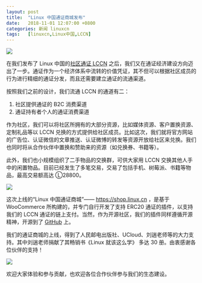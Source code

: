 ```yaml
---
layout: post
title:	"Linux 中国通证商城发布"
date:	2018-11-01 12:07:00 +0800 
categories:	新闻 linuxcn 
tags:	[linuxcn,Linux中国,LCCN]
---
```



![](/Asserts/Images//attachment/album/201811/01/120610ylpd9pklyiqz1gll.jpg)


在我们发布了 Linux 中国的[社区通证 LCCN](/article-9886-1.html) 之后，我们又在通证经济建设方向迈出了一步。通证作为一个经济体系中流转的价值凭证，其不但可以根据社区成员的行为进行精细的通证分发，而且还需要建立通证的流通渠道。


按照我们之前的设计，我们流通 LCCN 的通道有二：


1. 社区提供通证的 B2C 消费渠道
2. 通证持有者个人的通证消费渠道


作为社区，我们可以将社区所拥有的大部分资源，比如媒体资源、客户置换资源、定制礼品等以 LCCN 兑换的方式提供给社区成员。比如这次，我们就将官方网站的广告位、认证微信的文章推送、认证微博的转发等资源开放给社区来兑换。我们也同时将从合作伙伴中置换和赞助来的资源（如兑换券、书籍等）。


此外，我们也小规模组织了二手物品的交换群，可供大家用 LCCN 交换其他人手中的闲置物品。目前已经发生了多笔交易，交易了包括手机、树莓派、书籍等物品，最高交易额高达 Ⓛ28800。


![](/Asserts/Images//attachment/album/201811/01/115719nkaaaavjla9rkci0.jpg)


这次上线的“Linux 中国通证商城”—— <https://shop.linux.cn> ，是基于 WooCommerce 所构建的，并专门自行开发了支持 ERC20 通证的插件，以支持我们的 LCCN 通证的链上支付。当然，作为开源社区，我们的插件同样遵循开源精神，开源到了 [GitHub](https://github.com/inKerk/woocommerce-erc20-payment-gateway) 上。


我们的通证商城的上线，得到了人民邮电出版社、UCloud、刘遄老师等的大力支持。其中刘遄老师捐献了其畅销书《Linux 就该这么学》 多达 30 册。由衷感谢各位伙伴的支持！


![](/Asserts/Images//attachment/album/201811/01/115319n8ctb4rfelswwbhd.jpg)


欢迎大家体验和参与贡献，也欢迎各位合作伙伴参与我们的生态建设。
